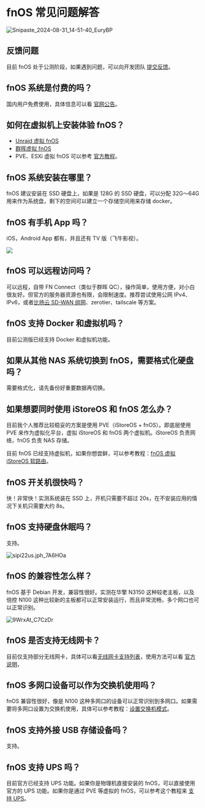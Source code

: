 # fnOS 常见问题解答

![Snipaste_2024-08-31_14-51-40_EuryBP](https://img.slarker.me/wiki/Snipaste_2024-08-31_14-51-40_EuryBP.jpg)

## 反馈问题

目前 fnOS 处于公测阶段，如果遇到问题，可以向开发团队 [提交反馈](https://trim-nas.feishu.cn/share/base/form/shrcn2iVepeqaASZzMF0iMNAC5e)。

## fnOS 系统是付费的吗？

国内用户免费使用，具体信息可以看 [官网公告](https://help.fnnas.com/articles/fnosV1/contact/profit-statement.md)。

## 如何在虚拟机上安装体验 fnOS？

- [Unraid 虚拟 fnOS](/unraid/fnos.md)
- [群晖虚拟 fnOS](/synology/fnos.md)
- PVE、ESXi 虚拟 fnOS 可以参考 [官方教程](https://help.fnnas.com/articles/fnosV1/start/install-virtual.md)。

## fnOS 系统安装在哪里？

fnOS 建议安装在 SSD 硬盘上，如果是 128G 的 SSD 硬盘，可以分配 32G～64G 用来作为系统盘，剩下的空间可以建立一个存储空间用来存储 docker。

## fnOS 有手机 App 吗？

iOS，Android App 都有，并且还有 TV 版（飞牛影视）。

![](https://static2.fnnas.com/official/web/download_img_3.png)

## fnOS 可以远程访问吗？

可以远程，自带 FN Connect（类似于群晖 QC），操作简单，使用方便，对小白很友好。但官方的服务器资源也有限，会限制速度。推荐尝试使用公网 IPv4、IPv6，或者[比扬云 SD-WAN 组网](/fnos/beyondnetowork.md)、zerotier、tailscale 等方案。

## fnOS 支持 Docker 和虚拟机吗？

目前公测版已经支持 Docker 和虚拟机功能。

## 如果从其他 NAS 系统切换到 fnOS，需要格式化硬盘吗？

需要格式化，请先备份好重要数据再切换。

## 如果想要同时使用 iStoreOS 和 fnOS 怎么办？

目前我个人推荐比较稳妥的方案是使用 PVE（iStoreOS + fnOS）。即底层使用 PVE 来作为虚拟化平台，虚拟 iStoreOS 和 fnOS 两个虚拟机。iStoreOS 负责网络，fnOS 负责 NAS 存储。

目前 fnOS 已经支持虚拟机，如果你想尝鲜，可以参考教程：[fnOS 虚拟 iStoreOS 软路由](/fnos/istoreos.md)。

## fnOS 开关机很快吗？

快！非常快！实测系统装在 SSD 上，开机只需要不超过 20s，在不安装应用的情况下关机只需要大约 8s。

## fnOS 支持硬盘休眠吗？

支持。

![sipi22us.jph_7A6HOa](https://img.slarker.me/wiki/sipi22us.jph_7A6HOa.png)

## fnOS 的兼容性怎么样？

fnOS 基于 Debian 开发，兼容性很好。实测在华擎 N3150 这种较老主板，以及倍控 N100 这种比较新的主板都可以正常安装运行，而且非常流畅，多个网口也可以正常识别。

![9WrxAt_C7CzDr](https://img.slarker.me/wiki/9WrxAt_C7CzDr.png)

## fnOS 是否支持无线网卡？

目前仅支持部分无线网卡，具体可以看[无线网卡支持列表](https://club.fnnas.com/forum.php?mod=viewthread&tid=18173&highlight=)，使用方法可以看 [官方说明](https://help.fnnas.com/articles/fnosV1/settings/wifi.md)，

## fnOS 多网口设备可以作为交换机使用吗？

fnOS 兼容性很好，像是 N100 这种多网口的设备可以正常识别到多网口。如果需要将多网口设置为交换机使用，具体可以参考教程：[设置交换机模式](/basic/bridge_network.md#fnOS)。

## fnOS 支持外接 USB 存储设备吗？

支持。

## fnOS 支持 UPS 吗？

目前官方已经支持 UPS 功能。如果你是物理机直接安装的 fnOS，可以直接使用官方的 UPS 功能。如果你是通过 PVE 等虚拟的 fnOS，可以参考这个教程来 [支持 UPS](/fnos/ups.md)。

